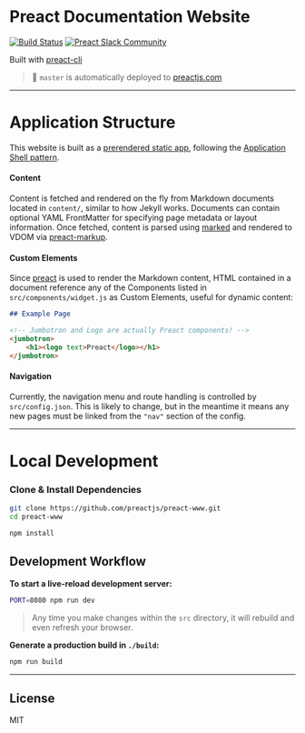 # Preact Documentation Website

[![Build Status](https://travis-ci.org/preactjs/preact-www.svg?branch=master)](https://travis-ci.org/preactjs/preact-www)
[![Preact Slack Community](https://preact-slack.now.sh/badge.svg)](https://preact-slack.now.sh)


Built with [preact-cli](https://github.com/preactjs/preact-cli)

> :rocket: `master` is automatically deployed to [preactjs.com](https://preactjs.com)


---


# Application Structure

This website is built as a [prerendered static app](https://developers.google.com/web/updates/2019/02/rendering-on-the-web#static-rendering), following the [Application Shell pattern](https://developers.google.com/web/fundamentals/architecture/app-shell).


#### Content

Content is fetched and rendered on the fly from Markdown documents located in `content/`, similar to how Jekyll works.
Documents can contain optional YAML FrontMatter for specifying page metadata or layout information.
Once fetched, content is parsed using [marked] and rendered to VDOM via [preact-markup].

#### Custom Elements

Since [preact] is used to render the Markdown content, HTML contained in a document reference any of the Components listed in `src/components/widget.js` as Custom Elements, useful for dynamic content:

```md
## Example Page

<!-- Jumbotron and Logo are actually Preact components! -->
<jumbotron>
    <h1><logo text>Preact</logo></h1>
</jumbotron>
```

#### Navigation

Currently, the navigation menu and route handling is controlled by `src/config.json`.
This is likely to change, but in the meantime it means any new pages must be linked from the `"nav"` section of the config.


---


# Local Development

### Clone & Install Dependencies

```sh
git clone https://github.com/preactjs/preact-www.git
cd preact-www

npm install
```


## Development Workflow

**To start a live-reload development server:**

```sh
PORT=8080 npm run dev
```

> Any time you make changes within the `src` directory, it will rebuild and even refresh your browser.


**Generate a production build in `./build`:**

```sh
npm run build
```


---


## License

MIT


[marked]: https://github.com/chjj/marked
[preact]: https://github.com/preactjs/preact
[preact-markup]: https://github.com/developit/preact-markup
